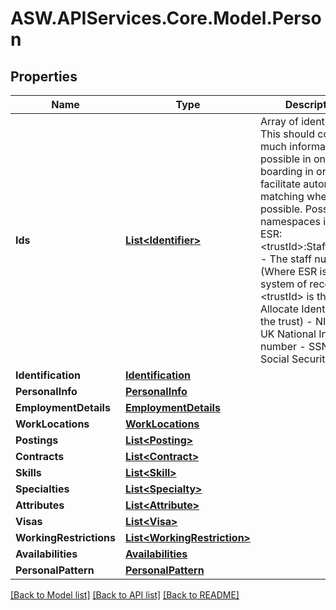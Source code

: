 
# ASW.APIServices.Core.Model.Person

## Properties

Name | Type | Description | Notes
------------ | ------------- | ------------- | -------------
**Ids** | [**List&lt;Identifier&gt;**](Identifier.md) |  Array of identifiers. This should contain as much information as possible in on-boarding in order to facilitate automatic matching where possible. Possible namespaces include - ESR:&lt;trustId&gt;:StaffNumber - The staff number (Where ESR is the system of record, and &lt;trustId&gt; is the Allocate Identifier for the trust) - NI  - the UK National Insurance number - SSN - Social Security   | [optional] 
**Identification** | [**Identification**](Identification.md) |  | [optional] 
**PersonalInfo** | [**PersonalInfo**](PersonalInfo.md) |  | [optional] 
**EmploymentDetails** | [**EmploymentDetails**](EmploymentDetails.md) |  | [optional] 
**WorkLocations** | [**WorkLocations**](WorkLocations.md) |  | [optional] 
**Postings** | [**List&lt;Posting&gt;**](Posting.md) |  | [optional] 
**Contracts** | [**List&lt;Contract&gt;**](Contract.md) |  | [optional] 
**Skills** | [**List&lt;Skill&gt;**](Skill.md) |  | [optional] 
**Specialties** | [**List&lt;Specialty&gt;**](Specialty.md) |  | [optional] 
**Attributes** | [**List&lt;Attribute&gt;**](Attribute.md) |  | [optional] 
**Visas** | [**List&lt;Visa&gt;**](Visa.md) |  | [optional] 
**WorkingRestrictions** | [**List&lt;WorkingRestriction&gt;**](WorkingRestriction.md) |  | [optional] 
**Availabilities** | [**Availabilities**](Availabilities.md) |  | [optional] 
**PersonalPattern** | [**PersonalPattern**](PersonalPattern.md) |  | [optional] 

[[Back to Model list]](../README.md#documentation-for-models)
[[Back to API list]](../README.md#documentation-for-api-endpoints)
[[Back to README]](../README.md)

